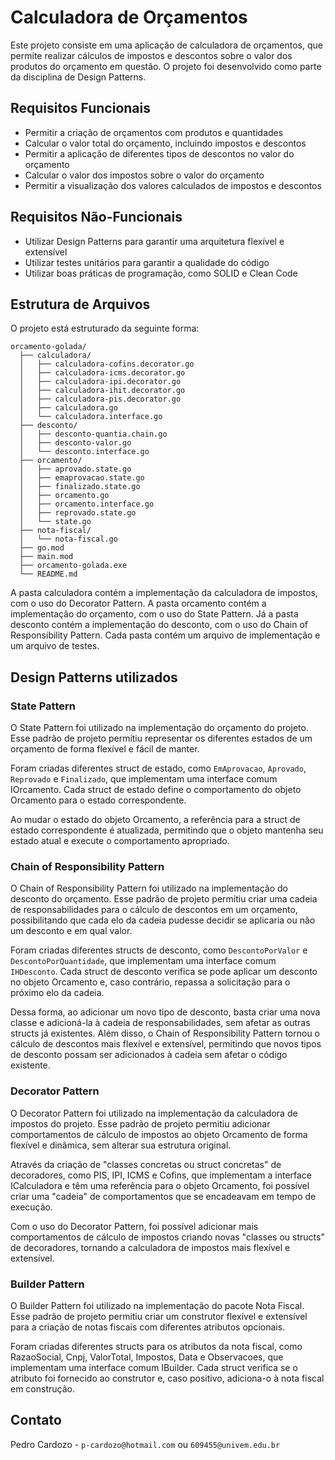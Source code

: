 # __Calculadora de Orçamentos__
Este projeto consiste em uma aplicação de calculadora de orçamentos, que permite realizar cálculos de impostos e descontos sobre o valor dos produtos do orçamento em questão. O projeto foi desenvolvido como parte da disciplina de Design Patterns.

## __Requisitos Funcionais__
* Permitir a criação de orçamentos com produtos e quantidades
* Calcular o valor total do orçamento, incluindo impostos e descontos
* Permitir a aplicação de diferentes tipos de descontos no valor do orçamento
* Calcular o valor dos impostos sobre o valor do orçamento
* Permitir a visualização dos valores calculados de impostos e descontos

## __Requisitos Não-Funcionais__
* Utilizar Design Patterns para garantir uma arquitetura flexível e extensível
* Utilizar testes unitários para garantir a qualidade do código
* Utilizar boas práticas de programação, como SOLID e Clean Code

## __Estrutura de Arquivos__

O projeto está estruturado da seguinte forma:

```
orcamento-golada/
  ├── calculadora/
  │   ├── calculadora-cofins.decorator.go
  │   ├── calculadora-icms.decorator.go
  │   ├── calculadora-ipi.decorator.go
  │   ├── calculadora-ihit.decorator.go
  │   ├── calculadora-pis.decorator.go
  │   ├── calculadora.go  
  │   └── calculadora.interface.go
  ├── desconto/
  │   ├── desconto-quantia.chain.go
  │   ├── desconto-valor.go
  │   └── desconto.interface.go
  ├── orcamento/
  │   ├── aprovado.state.go
  │   ├── emaprovacao.state.go
  │   ├── finalizado.state.go
  │   ├── orcamento.go
  │   ├── orcamento.interface.go
  │   ├── reprovado.state.go
  │   └── state.go
  ├── nota-fiscal/
  │   └── nota-fiscal.go
  ├── go.mod
  ├── main.mod
  ├── orcamento-golada.exe
  └── README.md
```

A pasta calculadora contém a implementação da calculadora de impostos, com o uso do Decorator Pattern. A pasta orcamento contém a implementação do orçamento, com o uso do State Pattern. Já a pasta desconto contém a implementação do desconto, com o uso do Chain of Responsibility Pattern. Cada pasta contém um arquivo de implementação e um arquivo de testes.

## __Design Patterns utilizados__

### __State Pattern__
O State Pattern foi utilizado na implementação do orçamento do projeto. Esse padrão de projeto permitiu representar os diferentes estados de um orçamento de forma flexível e fácil de manter.

Foram criadas diferentes struct de estado, como `EmAprovacao`, `Aprovado`, `Reprovado` e `Finalizado`, que implementam uma interface comum IOrcamento. Cada struct de estado define o comportamento do objeto Orcamento para o estado correspondente.

Ao mudar o estado do objeto Orcamento, a referência para a struct de estado correspondente é atualizada, permitindo que o objeto mantenha seu estado atual e execute o comportamento apropriado.

### __Chain of Responsibility Pattern__
O Chain of Responsibility Pattern foi utilizado na implementação do desconto do orçamento. Esse padrão de projeto permitiu criar uma cadeia de responsabilidades para o cálculo de descontos em um orçamento, possibilitando que cada elo da cadeia pudesse decidir se aplicaria ou não um desconto e em qual valor.

Foram criadas diferentes structs de desconto, como `DescontoPorValor` e `DescontoPorQuantidade`, que implementam uma interface comum `IHDesconto`. Cada struct de desconto verifica se pode aplicar um desconto no objeto Orcamento e, caso contrário, repassa a solicitação para o próximo elo da cadeia.

Dessa forma, ao adicionar um novo tipo de desconto, basta criar uma nova classe e adicioná-la à cadeia de responsabilidades, sem afetar as outras structs já existentes. Além disso, o Chain of Responsibility Pattern tornou o cálculo de descontos mais flexível e extensível, permitindo que novos tipos de desconto possam ser adicionados à cadeia sem afetar o código existente.

### __Decorator Pattern__
O Decorator Pattern foi utilizado na implementação da calculadora de impostos do projeto. Esse padrão de projeto permitiu adicionar comportamentos de cálculo de impostos ao objeto Orcamento de forma flexível e dinâmica, sem alterar sua estrutura original.

Através da criação de "classes concretas ou struct concretas" de decoradores, como PIS, IPI, ICMS e Cofins, que implementam a interface ICalculadora e têm uma referência para o objeto Orcamento, foi possível criar uma "cadeia" de comportamentos que se encadeavam em tempo de execução.

Com o uso do Decorator Pattern, foi possível adicionar mais comportamentos de cálculo de impostos criando novas "classes ou structs" de decoradores, tornando a calculadora de impostos mais flexível e extensível.

### __Builder Pattern__
O Builder Pattern foi utilizado na implementação do pacote Nota Fiscal. Esse padrão de projeto permitiu criar um construtor flexível e extensível para a criação de notas fiscais com diferentes atributos opcionais.

Foram criadas diferentes structs para os atributos da nota fiscal, como RazaoSocial, Cnpj, ValorTotal, Impostos, Data e Observacoes, que implementam uma interface comum IBuilder. Cada struct verifica se o atributo foi fornecido ao construtor e, caso positivo, adiciona-o à nota fiscal em construção.

## __Contato__
Pedro Cardozo - `p-cardozo@hotmail.com` ou `609455@univem.edu.br`